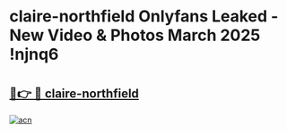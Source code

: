 # claire-northfield Onlyfans Leaked - New Video & Photos March 2025 !njnq6

# <h2><a href="https://8sslso.iuczelnia.edu.pl?title=claire-northfield&ref=njnq6">🔗👉 🔴 claire-northfield</a></h2>

[![acn](https://github.com/user-attachments/assets/0f9c940e-d8b0-45ae-aac7-cd30a18b3e1c)](https://8sslso.iuczelnia.edu.pl?title=claire-northfield&ref=njnq6)

